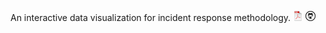 An interactive data visualization for incident response methodology. [![pdf](./icons16/pdf-icon.png)](https://soon.pdf) [![GitHub](./icons16/github-icon.png)](https://github.com/dynamicparallax)

<script src="//code.jquery.com/jquery.js"></script>
<style>

.node {
  cursor: pointer;
}

.node circle {
  fill: #fff;
  stroke: steelblue;
  stroke-width: 1.5px;
}

.node text {
  font: 10px sans-serif;
}

.link {
  fill: none;
  stroke: #ccc;
  stroke-width: 1.5px;
}

</style>

<div id='d3div'></div>

<script src="//d3js.org/d3.v3.min.js"></script>
<script>

var width = $("#d3div").width(),
    height = 500;

var color = d3.scale.category20();

var force = d3.layout.force()
    .charge(-120)
    .linkDistance(30)
    .size([width, height]);

var svg = d3.select("#d3div").append("svg")
    .attr("width", width)
    .attr("height", height);

var tree = d3.layout.tree()
    .size([height, width]);

var diagonal = d3.svg.diagonal()
    .projection(function(d) { return [d.y, d.x]; });

d3.json("flare.json", function(error, flare) {
  if (error) throw error;

  root = flare;
  root.x0 = height / 2;
  root.y0 = 0;

  function collapse(d) {
    if (d.children) {
      d._children = d.children;
      d._children.forEach(collapse);
      d.children = null;
    }
  }

  root.children.forEach(collapse);
  update(root);
});

d3.select(self.frameElement).style("height", "800px");

function update(source) {

  // Compute the new tree layout.
  var nodes = tree.nodes(root).reverse(),
      links = tree.links(nodes);

  // Normalize for fixed-depth.
  nodes.forEach(function(d) { d.y = d.depth * 180; });

  // Update the nodes…
  var node = svg.selectAll("g.node")
      .data(nodes, function(d) { return d.id || (d.id = ++i); });

  // Enter any new nodes at the parent's previous position.
  var nodeEnter = node.enter().append("g")
      .attr("class", "node")
      .attr("transform", function(d) { return "translate(" + source.y0 + "," + source.x0 + ")"; })
      .on("click", click);

  nodeEnter.append("circle")
      .attr("r", 1e-6)
      .style("fill", function(d) { return d._children ? "lightsteelblue" : "#fff"; });

<style>
.node rect {
  cursor: pointer;
  fill: #fff;
  fill-opacity: 0.5;
  stroke: #3182bd;
  stroke-width: 1.5px;
}
.node text {
  font: 10px sans-serif;
  pointer-events: none;
}
.link {
  fill: none;
  stroke: #9ecae1;
  stroke-width: 1.5px;
}
</style>
<body>
<script src="https://d3js.org/d3.v4.min.js"></script>
<script>
var margin = {top: 30, right: 20, bottom: 30, left: 20},
    width = 960,
    barHeight = 20,
    barWidth = (width - margin.left - margin.right) * 0.8;
var i = 0,
    duration = 400,
    root;
var diagonal = d3.linkHorizontal()
    .x(function(d) { return d.y; })
    .y(function(d) { return d.x; });
var svg = d3.select("body").append("svg")
    .attr("width", width) // + margin.left + margin.right)
  .append("g")
    .attr("transform", "translate(" + margin.left + "," + margin.top + ")");
d3.json("flare.json", function(error, flare) {
  if (error) throw error;
  root = d3.hierarchy(flare);
  root.x0 = 0;
  root.y0 = 0;
  update(root);
});
function update(source) {
  // Compute the flattened node list.
  var nodes = root.descendants();
  var height = Math.max(500, nodes.length * barHeight + margin.top + margin.bottom);
  d3.select("svg").transition()
      .duration(duration)
      .attr("height", height);
  d3.select(self.frameElement).transition()
      .duration(duration)
      .style("height", height + "px");
  // Compute the "layout". TODO https://github.com/d3/d3-hierarchy/issues/67
  var index = -1;
  root.eachBefore(function(n) {
    n.x = ++index * barHeight;
    n.y = n.depth * 20;
  });
  // Update the nodes…
  var node = svg.selectAll(".node")
    .data(nodes, function(d) { return d.id || (d.id = ++i); });
  var nodeEnter = node.enter().append("g")
      .attr("class", "node")
      .attr("transform", function(d) { return "translate(" + source.y0 + "," + source.x0 + ")"; })
      .style("opacity", 0);
  // Enter any new nodes at the parent's previous position.
  nodeEnter.append("rect")
      .attr("y", -barHeight / 2)
      .attr("height", barHeight)
      .attr("width", barWidth)
      .style("fill", color)
      .on("click", click);
  nodeEnter.append("text")
      .attr("dy", 3.5)
      .attr("dx", 5.5)
      .text(function(d) { return d.data.name; });
  // Transition nodes to their new position.
  nodeEnter.transition()
      .duration(duration)
      .attr("transform", function(d) { return "translate(" + d.y + "," + d.x + ")"; })
      .style("opacity", 1);
  node.transition()
      .duration(duration)
      .attr("transform", function(d) { return "translate(" + d.y + "," + d.x + ")"; })
      .style("opacity", 1)
    .select("rect")
      .style("fill", color);
  // Transition exiting nodes to the parent's new position.
  node.exit().transition()
      .duration(duration)
      .attr("transform", function(d) { return "translate(" + source.y + "," + source.x + ")"; })
      .style("opacity", 0)
      .remove();
  // Update the links…
  var link = svg.selectAll(".link")
    .data(root.links(), function(d) { return d.target.id; });
  // Enter any new links at the parent's previous position.
  link.enter().insert("path", "g")
      .attr("class", "link")
      .attr("d", function(d) {
        var o = {x: source.x0, y: source.y0};
        return diagonal({source: o, target: o});
      })
    .transition()
      .duration(duration)
      .attr("d", diagonal);
  // Transition links to their new position.
  link.transition()
      .duration(duration)
      .attr("d", diagonal);
  // Transition exiting nodes to the parent's new position.
  link.exit().transition()
      .duration(duration)
      .attr("d", function(d) {
        var o = {x: source.x, y: source.y};
        return diagonal({source: o, target: o});
      })
      .remove();
  // Stash the old positions for transition.
  root.each(function(d) {
    d.x0 = d.x;
    d.y0 = d.y;
  });
}
// Toggle children on click.
function click(d) {
  if (d.children) {
    d._children = d.children;
    d.children = null;
  } else {
    d.children = d._children;
    d._children = null;
  }
  update(d);
}
function color(d) {
  return d._children ? "#3182bd" : d.children ? "#c6dbef" : "#fd8d3c";
}
</script>
